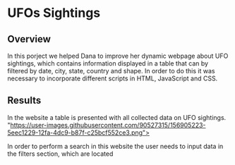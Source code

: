 # UFOs Sightings

## Overview
In this porject we helped Dana to improve her dynamic webpage about UFO sightings, which contains information displayed in a table that can by filtered by date, city, state, country and shape. In order to do this it was necessary to incorporate different scripts in HTML, JavaScript and CSS.

## Results
In the website a table is presented with all collected data on UFO sightings. 
"https://user-images.githubusercontent.com/90527315/156905223-5eec1229-12fa-4dc9-b87f-c25bcf552ce3.png">

In order to perform a search in this website the user needs to input data in the filters section, which are located 
